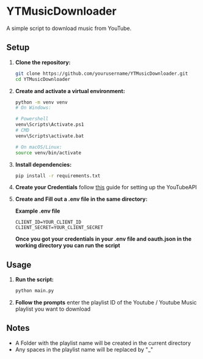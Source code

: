 # YTMusicDownloader

A simple script to download music from YouTube.

## Setup

1. **Clone the repository:**
    ```sh
    git clone https://github.com/yourusername/YTMusicDownloader.git
    cd YTMusicDownloader
    ```

2. **Create and activate a virtual environment:**
    ```sh
    python -m venv venv
    # On Windows:

    # Powershell
    venv\Scripts\Activate.ps1
    # CMD
    venv\Scripts\activate.bat

    # On macOS/Linux:
    source venv/bin/activate
    ```

3. **Install dependencies:**
    ```sh
    pip install -r requirements.txt
    ```

4. **Create your Credentials**
    follow [this](https://ytmusicapi.readthedocs.io/en/latest/setup/oauth.html) guide for setting up the YouTubeAPI

5. **Create and Fill out a .env file in the same directory:**

    **Example .env file**
    ```
    CLIENT_ID=YOUR_CLIENT_ID
    CLIENT_SECRET=YOUR_CLIENT_SECRET
    ```

    **Once you got your credentials in your .env file and oauth.json in the working directory
    you can run the script**


## Usage

1. **Run the script:**
    ```sh
    python main.py
    ```

2. **Follow the prompts** enter the playlist ID of the Youtube / Youtube Music playlist you want to download  

## Notes

- A Folder with the playlist name will be created in the current directory
- Any spaces in the playlist name will be replaced by "_"
